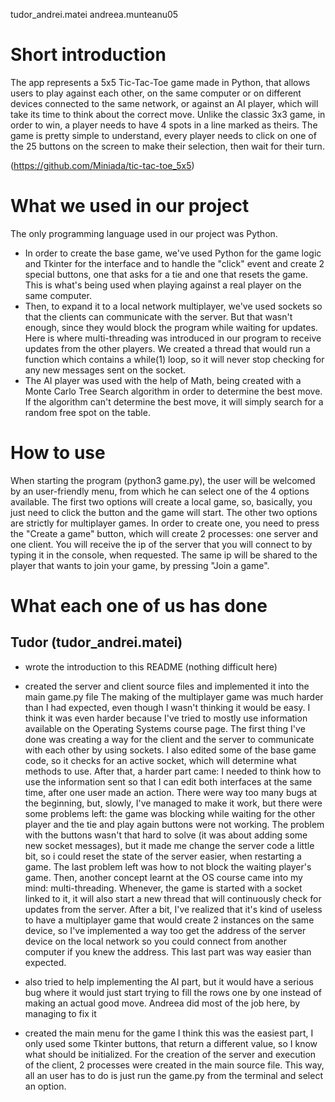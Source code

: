 tudor_andrei.matei
andreea.munteanu05

# Short introduction

The app represents a 5x5 Tic-Tac-Toe game made in Python, that allows users to play against each other,
on the same computer or on different devices connected to the same network, or against an AI player, which
will take its time to think about the correct move. Unlike the classic 3x3 game, in order to win, a player
needs to have 4 spots in a line marked as theirs. The game is pretty simple to understand, every player
needs to click on one of the 25 buttons on the screen to make their selection, then wait for their turn.

(https://github.com/Miniada/tic-tac-toe_5x5)


# What we used in our project

The only programming language used in our project was Python. 
* In order to create the base game, we've used Python for the game logic and Tkinter for the interface
and to handle the "click" event and create 2 special buttons, one that asks for a tie and one that
resets the game. This is what's being used when playing against a real player on the same computer.
* Then, to expand it to a local network multiplayer, we've used sockets so that the clients can communicate
with the server.  But that wasn't enough, since they would block the program while waiting for updates.
Here is where multi-threading was introduced in our program to receive updates from the other players.
We created a thread that would run a function which contains a while(1) loop, so it will never stop checking
for any new messages sent on the socket.
* The AI player was used with the help of Math, being created with a Monte Carlo Tree Search algorithm in
order to determine the best move. If the algorithm can't determine the best move, it will simply search for
a random free spot on the table.


# How to use

When starting the program (python3 game.py), the user will be welcomed by an user-friendly menu, from
which he can select one of the 4 options available. The first two options will create a local game, so,
basically, you just need to click the button and the game will start. The other two options are strictly for
multiplayer games. In order to create one, you need to press the "Create a game" button, which will
create 2 processes: one server and one client. You will receive the ip of the server that you will connect to
by typing it in the console, when requested. The same ip will be shared to the player that wants to join your game, by pressing "Join a game".




# What each one of us has done


## Tudor (tudor_andrei.matei)

- wrote the introduction to this README (nothing difficult here)
- created the server and client source files and implemented it into the main game.py file
The making of the multiplayer game was much harder than I had expected, even though I wasn't thinking
it would be easy. I think it was even harder because I've tried to mostly use information available on the
Operating Systems course page. 
The first thing I've done was creating a way for the client and the server to communicate with each other by
using sockets. I also edited some of the base game code, so it checks for an active socket, which
will determine what methods to use.
After that, a harder part came: I needed to think how to use the information sent so that I
can edit both interfaces at the same time, after one user made an action. There were way too many bugs
at the beginning, but, slowly, I've managed to make it work, but there were some problems left:
the game was blocking while waiting for the other player and the tie and play again buttons were not
working. 
The problem with the buttons wasn't that hard to solve (it was about adding some new socket
messages), but it made me change the server code a little bit, so i could reset the state of the server easier,
when restarting a game.
The last problem left was how to not block the waiting player's game. Then, another concept learnt at the
OS course came into my mind: multi-threading. Whenever, the game is started with a socket linked to it,
it will also start a new thread that will continuously check for updates from the server.
After a bit, I've realized that it's kind of useless to have a multiplayer game that would create 2 instances
on the same device, so I've implemented a way too get the address of the server device on the local network
so you could connect from another computer if you knew the address. This last part was way easier than expected.


- also tried to help implementing the AI part, but it would have a serious bug where it would just start trying to
fill the rows one by one instead of making an actual good move. Andreea did most of the job here, by 
managing to fix it

- created the main menu for the game
I think this was the easiest part, I only used some Tkinter buttons, that return a different value, so I
know what should be initialized. 
For the creation of the server and execution of the client, 2 processes were created in the main source file.
This way, all an user has to do is just run the game.py from the terminal and select an option.



